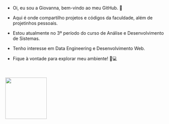 - Oi, eu sou a Giovanna, bem-vindo ao meu GitHub. 🩷
- Aqui é onde compartilho projetos e códigos da faculdade, além de projetinhos pessoais.
- Estou atualmente no 3º período do curso de Análise e Desenvolvimento de Sistemas.
- Tenho interesse em Data Engineering e Desenvolvimento Web.
- Fique à vontade para explorar meu ambiente! 🥰💻

  <br>
 <div>
  <img height="130em" src="https://github-readme-stats.vercel.app/api/top-langs/?username=ginaxim&layout=compact&langs_count=16&theme=dracula"/>
</div>

